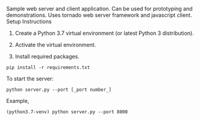 Sample web server and client application.  Can be used for prototyping and demonstrations.  Uses tornado web server framework and javascript client.
Setup Instructions

1) Create a Python 3.7 virtual environment (or latest Python 3 distribution).

2) Activate the virtual environment.

3) Install required packages.

`pip install -r requirements.txt`



To start the server:

`python server.py --port [_port number_]`

Example,

    (python3.7-venv) python server.py --port 8000